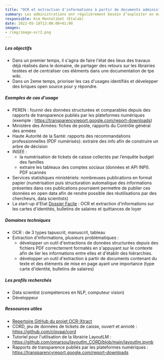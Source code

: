 ```yaml
---
title: "OCR et extraction d'informations à partir de documents administratifs"
summary: Les administrations ont régulièrement besoin d’exploiter en masse des documents administratifs sous des formats non directement exploitables (PDF scannés, images, etc.). L’information contenue dans ces documents, pour être exploitée, doit passer par une étape d'extraction et de structuration de l’information, qui est vite très chronophage si elle doit être réalisée à la main.
responsible: Kim Montalibet (Etalab)
date: 2022-05-18T13:00:00+01:00
images: 
- /img/image-ocr2.png
---
```


##### Les objectifs 
* Dans un premier temps, il s'agira de faire l'état des lieux des travaux déjà réalisés dans le domaine, de partager des retours sur les librairies testées et de centraliser ces éléments dans une documentation de tpe wiki. 
* Dans un 2eme temps, prioriser les cas d'usages identifiés et dévelepper des briques open source pour y répondre.

##### Exemples de cas d'usage
* PEREN : fournir des données structurées et comparables depuis des rapports de transparence publiés par les plateformes numériques (exemple : https://transparencyreport.google.com/report-downloads)
* Ministère des Armées: fiches de poste, rapports du Contrôle général des armées 
* Haute Autorité de la Santé: rapports des recommandations professionnelles (PDF numérisés): extraire des info afin de construire un arbre de décision
* INSEE : 
  * la numérisation de tickets de caisse collectés par l’enquête budget des familles
  * extraire les tableaux des comptes sociaux (données et API INPI). PDF scannés
* Services statistiques ministériels: nombreuses publications en format papier (numérisation puis structuration automatique des informations présentes dans ces publications pourraient permettre de publier ces données en open data afin de rendre possible des réutilisations par des chercheurs, data scientists) 
* La start-up d'Etat [Dossier Facile](https://www.dossierfacile.fr/) : OCR et extraction d'informations sur les cartes d'identités, bulletins de salaires et quittances de loyer 

##### Domaines techniques 
- OCR : de 3 types tapuscrit, manuscrit, tableau 
- Extraction d'informations, plusieurs problématiques : 
  - développer un outil d'extractions de données structurées depuis des fichiers PDF correctement formatés en s'appuyant sur le contexte afin de lier les informations entre elles et d'établir des hiérarchies.
  - développer un outil d'extraction à partir de documents contenant du texte et des éléments de mise en page ayant une importance (type carte d'identité, bulletins de salaires) 


##### Les profils recherchés
* Data scientist (compétences en NLP, computeur vision)
* Développeur 

##### Ressources utiles 
* [Repertoire GitHub du projet OCR-Xtract](https://github.com/etalab-ia/ocr-xtract )
* CORD, jeu de données de tickets de caisse, ouvert et annoté : https://github.com/clovaai/cord 
* Tutoriel pour l'utilisation de la librairie LayoutLM : https://github.com/omarsou/layoutlm_CORD/blob/main/layoutlm.ipynb 
* Rapports de transparence publiés par les plateformes numériques :  https://transparencyreport.google.com/report-downloads

